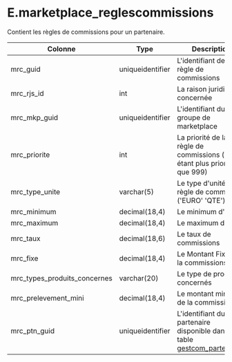 # E.marketplace_reglescommissions

Contient les règles de commissions pour un partenaire.

Colonne|Type|Description
---|---|---
mrc_guid|uniqueidentifier|L'identifiant de la règle de commissions 
mrc_rjs_id|int|La raison juridique concernée 
mrc_mkp_guid|uniqueidentifier|L'identifiant du groupe de marketplace 
mrc_priorite|int|La priorité de la règle de commissions ( 1 étant plus prioritaire que 999) 
mrc_type_unite|varchar(5)|Le type d'unité de la règle de commission ('EURO' 'QTE') 
mrc_minimum|decimal(18,4)|Le minimum d'unité 
mrc_maximum|decimal(18,4)|Le maximum d'unité 
mrc_taux|decimal(18,6)|Le taux de commissions 
mrc_fixe|decimal(18,4)|Le Montant Fixe de la commissions 
mrc_types_produits_concernes|varchar(20)|Le type de produits concernés 
mrc_prelevement_mini|decimal(18,4)|Le montant minimum de la commissions 
mrc_ptn_guid|uniqueidentifier|L'identifiant du partenaire disponible dans la table [gestcom_partenaires](generated_gestcom_partenaires.md) 
